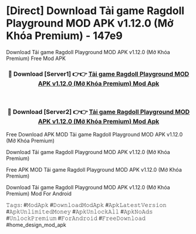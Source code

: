# [Direct] Download Tải game Ragdoll Playground MOD APK v1.12.0 (Mở Khóa Premium) - 147e9
Download Tải game Ragdoll Playground MOD APK v1.12.0 (Mở Khóa Premium) Free Mod APK

<div align="center">
<h3>🔴 Download [Server1] 👉👉 <a href="https://apk-comot.site?title=Tải_game_Ragdoll_Playground_MOD_APK_v1.12.0_(Mở_Khóa_Premium)">Tải game Ragdoll Playground MOD APK v1.12.0 (Mở Khóa Premium) Mod Apk</a></h3><br>

<h3>🔴 Download [Server2] 👉👉 <a href="https://apk-comot.site?title=Tải_game_Ragdoll_Playground_MOD_APK_v1.12.0_(Mở_Khóa_Premium)">Tải game Ragdoll Playground MOD APK v1.12.0 (Mở Khóa Premium) Mod Apk</a></h3>
</div>


Free Download APK MOD Tải game Ragdoll Playground MOD APK v1.12.0 (Mở Khóa Premium)

Download Tải game Ragdoll Playground MOD APK v1.12.0 (Mở Khóa Premium) 

Free APK MOD Tải game Ragdoll Playground MOD APK v1.12.0 (Mở Khóa Premium) 

Download Tải game Ragdoll Playground MOD APK v1.12.0 (Mở Khóa Premium) Mod For Android

𝚃𝚊𝚐𝚜: #𝙼𝚘𝚍𝙰𝚙𝚔 #𝙳𝚘𝚠𝚗𝚕𝚘𝚊𝚍𝙼𝚘𝚍𝙰𝚙𝚔 #𝙰𝚙𝚔𝙻𝚊𝚝𝚎𝚜𝚝𝚅𝚎𝚛𝚜𝚒𝚘𝚗 #𝙰𝚙𝚔𝚄𝚗𝚕𝚒𝚖𝚒𝚝𝚎𝚍𝙼𝚘𝚗𝚎𝚢 #𝙰𝚙𝚔𝚄𝚗𝚕𝚘𝚌𝚔𝙰𝚕𝚕 #𝙰𝚙𝚔𝙽𝚘𝙰𝚍𝚜 #𝚄𝚗𝚕𝚘𝚌𝚔𝙿𝚛𝚎𝚖𝚒𝚞𝚖 #𝙵𝚘𝚛𝙰𝚗𝚍𝚛𝚘𝚒𝚍 #𝙵𝚛𝚎𝚎𝙳𝚘𝚠𝚗𝚕𝚘𝚊𝚍 #home_design_mod_apk